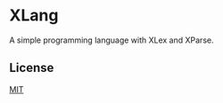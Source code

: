 # XLang

A simple programming language with XLex and XParse.

## License

[MIT](https://github.com/yjl9903/XLang/blob/master/LICENSE)
